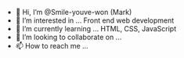 - 👋 Hi, I’m @Smile-youve-won (Mark)
- 👀 I’m interested in ... Front end web development
- 🌱 I’m currently learning ... HTML, CSS, JavaScript
- 💞️ I’m looking to collaborate on ...
- 📫 How to reach me ...

<!---
Smile-youve-won/Smile-youve-won is a ✨ special ✨ repository because its `README.md` (this file) appears on your GitHub profile.
You can click the Preview link to take a look at your changes.
--->

